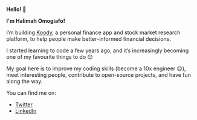 <p><strong> Hello! 👋 </strong></p>
<p><strong> I'm Halimah Omogiafo! </strong></p>

I’m building <a href="https://koody.com" target="_blank">Koody</a>, a personal finance app and stock market research platform, to help people make better-informed financial decisions.

I started learning to code a few years ago, and it’s increasingly becoming one of my favourite things to do 😊

My goal here is to improve my coding skills (become a 10x engineer 😉), meet interesting people, contribute to open-source projects, and have fun along the way.

You can find me on:
- <a href="https://twitter.com/HalimahOO" target="_blank"> Twitter </a>
- <a href="https://www.linkedin.com/in/halimah-omogiafo" target="_blank"> LinkedIn </a>

<!--
**omogiafoh/omogiafoh** is a ✨ _special_ ✨ repository because its `README.md` (this file) appears on your GitHub profile.
